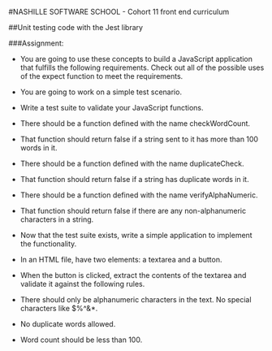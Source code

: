 #NASHILLE SOFTWARE SCHOOL - Cohort 11 front end curriculum

##Unit testing code with the Jest library

###Assignment:

- You are going to use these concepts to build a JavaScript application that fulfills the following requirements. Check out all of the possible uses of the expect function to meet the requirements.

- You are going to work on a simple test scenario.

- Write a test suite to validate your JavaScript functions.

- There should be a function defined with the name checkWordCount.

- That function should return false if a string sent to it has more than 100 words in it.

- There should be a function defined with the name duplicateCheck.

- That function should return false if a string has duplicate words in it.

- There should be a function defined with the name verifyAlphaNumeric.

- That function should return false if there are any non-alphanumeric characters in a string.

- Now that the test suite exists, write a simple application to implement the functionality.

- In an HTML file, have two elements: a textarea and a button.
- When the button is clicked, extract the contents of the textarea and validate it against the following rules.
- There should only be alphanumeric characters in the text. No special characters like $%^&*.
- No duplicate words allowed.
- Word count should be less than 100.

